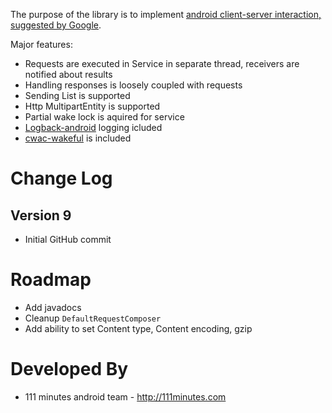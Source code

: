 The purpose of the library is to implement [android client-server interaction, suggested by Google][1].

Major features:
 * Requests are executed in Service in separate thread, receivers are notified about results
 * Handling responses is loosely coupled with requests
 * Sending List<Request> is supported
 * Http MultipartEntity is supported
 * Partial wake lock is aquired for service
 * [Logback-android][2] logging icluded
 * [cwac-wakeful][3] is included


Change Log
==========

Version 9
---------
 * Initial GitHub commit

Roadmap
=======
 * Add javadocs
 * Cleanup `DefaultRequestComposer`
 * Add ability to set Content type, Content encoding, gzip

Developed By
============

* 111 minutes android team - http://111minutes.com

 [1]: http://www.google.com/events/io/2010/sessions/developing-RESTful-android-apps.html
 [2]: http://tony19.github.com/logback-android/
 [3]: https://github.com/commonsguy/cwac-wakeful